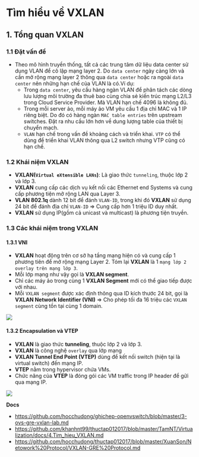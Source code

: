 # Tìm hiểu về VXLAN
## 1. Tổng quan VXLAN
### 1.1 Đặt vấn đề
- Theo mô hình truyền thống, tất cả các trung tâm dữ liệu data center sử dụng VLAN để cô lập mạng layer 2. Do `data center` ngày càng lớn và cần mở rộng mạng layer 2 thông qua `data center` hoặc ra ngoài `data center` nên những hạn chế của VLAN là có.Ví dụ:
  + Trong `data center`, yêu cầu hàng ngàn VLAN để phân tách các dòng lưu lượng môi trường đa thuê bao cùng chia sẻ kiến trúc mạng L2/L3 trong Cloud Service Provider. Mà VLAN hạn chế 4096 là không đủ.
  + Trong mỗi server ảo, mỗi máy ảo VM yêu cầu 1 địa chỉ MAC và 1 IP riêng biệt. Do đó có hàng ngàn `MAC table entries` trên upstream switches. Đặt ra nhu cầu lớn hơn về dung lượng table của thiết bị chuyển mạch.
  + `VLAN` hạn chế trong vấn đề khoảng cách và triển khai. `VTP` có thể dùng để triển khai VLAN thông qua L2 switch nhưng VTP cũng có hạn chế.

### 1.2 Khái niệm VXLAN
  - **VXLAN(`Virtual eXtensible LANs`)**: Là giao thức `tunneling`, thuộc lớp 2 và lớp 3.
  - **VXLAN** cung cấp các dịch vụ kết nối các Ethernet end Systems và cung cấp phương tiện mở rộng LAN qua Layer 3.
  - **VLAN 802.1q** dành 12 bit để đánh `VLAN-ID`, trong khi đó **VXLAN** sử dụng 24 bit để đánh địa chỉ `VLAN-ID` => Cung cấp hơn 1 triệu ID duy nhất.
  - **VXLAN** sử dụng IP(gồm cả unicast và multicast) là phương tiện truyền.

### 1.3 Các khái niệm trong VXLAN
#### 1.3.1 VNI
- **VXLAN** hoạt động trên cơ sở hạ tầng mạng hiện có và cung cấp 1 phương tiên để mở rộng mạng Layer 2. Tóm lại **VXLAN** là 1 `mạng lớp 2 overlay trên mạng lớp 3`.
- Mỗi lớp mạng như vậy gọi là **VXLAN segment**.
- Chỉ các máy ảo trong cùng 1 **VXLAN Segment** mới có thể giao tiếp được với nhau.
- Mỗi `VXLAN segment` được xác định thông qua ID kích thước 24 bit, gọi là **VXLAN Network Identifier (VNI)** => Cho phép tối đa 16 triệu các `VXLAN segment` cùng tồn tại cùng 1 domain.

![](https://github.com/khanhnt99/thuctap012017/raw/master/TamNT/Virtualization/images/4.1.png)

#### 1.3.2 Encapsulation và VTEP
- **VXLAN** là giao thức **tunneling**, thuộc lớp 2 và lớp 3.
- **VXLAN** là công nghệ `overlay` qua lớp mạng
- **VXLAN Tunnel End Point (VTEP)** dùng để kết nối switch (hiện tại là virtual switch) đến mạng IP.
- **VTEP** nằm trong hypervisor chứa VMs.
- Chức năng của **VTEP** là đóng gói các VM traffic trong IP header để gửi qua mạng IP.

![](https://github.com/hocchudong/thuctap012017/raw/master/XuanSon/Netowork%20Protocol/images/vxlan-gre_1.png)







__Docs__
- https://github.com/hocchudong/ghichep-openvswitch/blob/master/3-ovs-gre-vxlan-lab.md
- https://github.com/khanhnt99/thuctap012017/blob/master/TamNT/Virtualization/docs/4.Tim_hieu_VXLAN.md
- https://github.com/hocchudong/thuctap012017/blob/master/XuanSon/Netowork%20Protocol/VXLAN-GRE%20Protocol.md